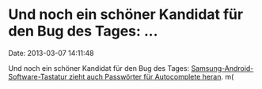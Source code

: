 Und noch ein schöner Kandidat für den Bug des Tages: \...
=========================================================

Date: 2013-03-07 14:11:48

Und noch ein schöner Kandidat für den Bug des Tages:
[Samsung-Android-Software-Tastatur zieht auch Passwörter für
Autocomplete heran](http://www.heise.de/-1817565). m(

